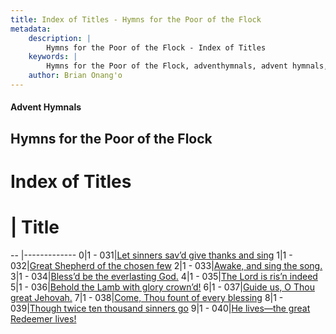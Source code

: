 ```yaml
---
title: Index of Titles - Hymns for the Poor of the Flock
metadata:
    description: |
        Hymns for the Poor of the Flock - Index of Titles
    keywords: |
        Hymns for the Poor of the Flock, adventhymnals, advent hymnals, index
    author: Brian Onang'o
---
```


#### Advent Hymnals

## Hymns for the Poor of the Flock

# Index of Titles
# | Title                        
-- |-------------
0|1 - 031|[Let sinners sav’d give thanks and sing](/001-100/031-040/01.Let-sinners-sav’d-give-thanks-and-sing)
1|1 - 032|[Great Shepherd of the chosen few](/001-100/031-040/02.Great-Shepherd-of-the-chosen-few)
2|1 - 033|[Awake, and sing the song.](/001-100/031-040/03.Awake,-and-sing-the-song)
3|1 - 034|[Bless’d be the everlasting God.](/001-100/031-040/04.Bless’d-be-the-everlasting-God)
4|1 - 035|[The Lord is ris’n indeed](/001-100/031-040/05.The-Lord-is-ris’n-indeed)
5|1 - 036|[Behold the Lamb with glory crown’d!](/001-100/031-040/06.Behold-the-Lamb-with-glory-crown’d!)
6|1 - 037|[Guide us, O Thou great Jehovah.](/001-100/031-040/07.Guide-us,-O-Thou-great-Jehovah)
7|1 - 038|[Come, Thou fount of every blessing](/001-100/031-040/08.Come,-Thou-fount-of-every-blessing)
8|1 - 039|[Though twice ten thousand sinners go](/001-100/031-040/09.Though-twice-ten-thousand-sinners-go)
9|1 - 040|[He lives—the great Redeemer lives!](/001-100/031-040/10.He-lives—the-great-Redeemer-lives!)
